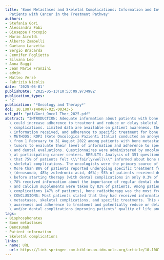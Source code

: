 ```yaml
---
title: 'Bone Metastases and Skeletal Complications: Information and Involvement of
  Patients with Cancer in the Treatment Pathway'
authors:
- Stefania Gori
- Alessandra Fabi
- Giuseppe Procopio
- Mario Airoldi
- Alberto Zambelli
- Gaetano Lanzetta
- Sergio Bracarda
- Jennifer Foglietta
- Silvana Leo
- Anna Baggi
- Jean Marie Franzini
- admin
- Matteo Verzè
- Fabrizio Nicolis
date: '2025-05-01'
publishDate: '2025-05-13T10:53:09.973498Z'
publication_types:
- '2'
publication: '*Oncology and Therapy*'
doi: 10.1007/s40487-025-00343-5
url_pdf: "pdf/Gori_Oncol Ther_2025.pdf"
abstract: "INTRODUCTION: Adequate information about patients with bone metastases\
  \ could increase adherence to treatment and reduce or delay skeletal and dental\
  \ complications. Limited data are available on patient awareness, the degree of\
  \ information received, and adherence to specific treatment for bone metastases.\
  \ METHODS: ROPI (Rete Oncologica Pazienti Italia) conducted an anonymous survey\
  \ from 1 February to 31 August 2022 among patients with bone metastases from solid\
  \ tumors to evaluate their level of information and adherence to specific treatments\
  \ and dental evaluations. Questionnaires were administered by oncologists or nurses\
  \ at participating cancer centers. RESULTS: Analysis of 351 questionnaires revealed\
  \ that 75% of patients felt \\\"fairly/well\\\" informed about bone metastases and\
  \ skeletal complications. The oncologists were the primary source of information.\
  \ More than 80% of patients reported undergoing specific treatment for bone metastases\
  \ (denosumab, 48%; zoledronic acid, 46%); 93% of patients received dental evaluations\
  \ before starting therapy (with dental complications in only 0.3% of patients) and\
  \ 78% received information about the importance of regular dental checkups. Vitamin D\
  \ and calcium supplements were taken by 83% of patients. Among patients with skeletal\
  \ complications (47% of patients), bone radiotherapy was the most frequent (94%).\
  \ CONCLUSIONS: Most patients stated that they had received information about bone\
  \ metastases, skeletal complications, and specific treatments. This could increase\
  \ awareness and adherence to treatment and potentially reduce or delay skeletal\
  \ and/or dental complications improving patients' quality of life and survival."
tags:
- Bisphosphonates
- Bone metastases
- Denosumab
- Patient information
- Skeletal complications
links:
- name: URL
  url: https://link-springer-com.bibliosan.idm.oclc.org/article/10.1007/s40487-025-00343-5
---
```


